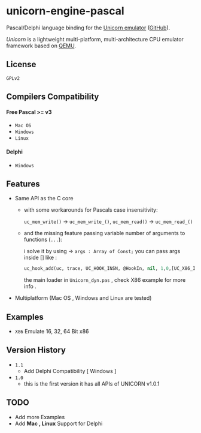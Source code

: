 # unicorn-engine-pascal

Pascal/Delphi language binding for the [Unicorn emulator](http://www.unicorn-engine.org/)
([GitHub](https://github.com/unicorn-engine/unicorn)).

*Unicorn* is a lightweight multi-platform, multi-architecture CPU emulator framework
based on [QEMU](http://www.qemu.org/).

## License

`GPLv2`

## Compilers Compatibility

#### Free Pascal >= v3 
  - `Mac OS` 
  - `Windows` 
  - `Linux`
#### Delphi
  - `Windows`
## Features

* Same API as the C core 
  - with some workarounds for Pascals case insensitivity: 


    `uc_mem_write()` -> `uc_mem_write_()`, `uc_mem_read()` -> `uc_mem_read_()`
  - and the missing feature passing variable number of arguments to functions (`...`): 
    
    i solve it by using -> `args : Array of Const;` 
    you can pass args inside [] like :
    ```pascal
    uc_hook_add(uc, trace, UC_HOOK_INSN, @HookIn, nil, 1,0,[UC_X86_INS_IN];
    ```
    the main loader in `Unicorn_dyn.pas` , check X86 example for more info .


* Multiplatform (Mac OS , Windows and Linux are tested)

## Examples
* `X86` Emulate 16, 32, 64 Bit x86


## Version History
* `1.1`
    * Add Delphi Compatibility [ Windows ]
* `1.0`
    * this is the first version it has all APIs of UNICORN v1.0.1

## TODO
  - Add more Examples
  - Add <b>Mac , Linux</b> Support for Delphi